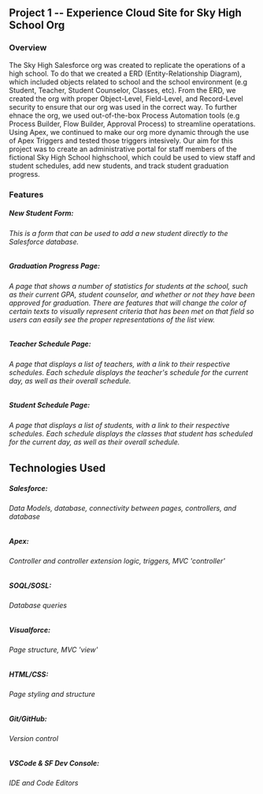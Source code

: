 ## Project 1 -- Experience Cloud Site for Sky High School Org

### Overview

The Sky High Salesforce org was created to replicate the operations of a high school. To do that we created a ERD (Entity-Relationship Diagram), which included objects related to school and the school environment (e.g Student, Teacher, Student Counselor, Classes, etc). From the ERD, we created the org with proper Object-Level, Field-Level, and Record-Level security to ensure that our org was used in the correct way. To further ehnace the org, we used out-of-the-box Process Automation tools (e.g Process Builder, Flow Builder, Approval Process) to streamline operatations. Using Apex, we continued to make our org more dynamic through the use of Apex Triggers and tested those triggers intesively. Our aim for this project was to create an administrative portal for staff members of the fictional Sky High School highschool, which could be used to view staff and student schedules, add new students, and track student graduation progress.

### Features

##### New Student Form:
###### This is a form that can be used to add a new student directly to the Salesforce database.

##### Graduation Progress Page:
###### A page that shows a number of statistics for students at the school, such as their current GPA, student counselor, and whether or not they have been approved for graduation. There are features that will change the color of certain texts to visually represent criteria that has been met on that field so users can easily see the proper representations of the list view. 

##### Teacher Schedule Page:
###### A page that displays a list of teachers, with a link to their respective schedules. Each schedule displays the teacher's schedule for the current day, as well as their overall schedule.

##### Student Schedule Page:
###### A page that displays a list of students, with a link to their respective schedules. Each schedule displays the classes that student has scheduled for the current day, as well as their overall schedule.

## Technologies Used

##### Salesforce:
###### Data Models, database, connectivity between pages, controllers, and database

##### Apex:
###### Controller and controller extension logic, triggers, MVC 'controller'

##### SOQL/SOSL:
###### Database queries

##### Visualforce:
###### Page structure, MVC 'view'

##### HTML/CSS:
###### Page styling and structure

##### Git/GitHub:
###### Version control

##### VSCode & SF Dev Console:
###### IDE and Code Editors
